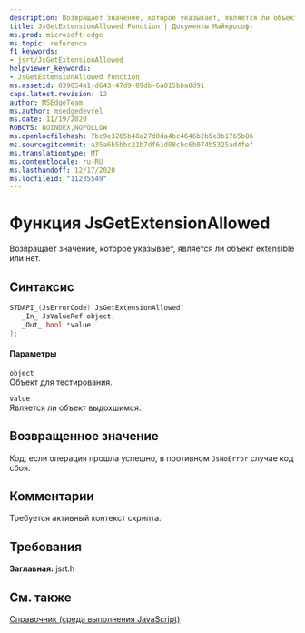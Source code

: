 ```yaml
---
description: Возвращает значение, которое указывает, является ли объект extensible или нет.
title: JsGetExtensionAllowed Function | Документы Майкрософт
ms.prod: microsoft-edge
ms.topic: reference
f1_keywords:
- jsrt/JsGetExtensionAllowed
helpviewer_keywords:
- JsGetExtensionAllowed function
ms.assetid: 839054a1-d643-47d9-89db-6a015bba0d91
caps.latest.revision: 12
author: MSEdgeTeam
ms.author: msedgedevrel
ms.date: 11/19/2020
ROBOTS: NOINDEX,NOFOLLOW
ms.openlocfilehash: 7bc9e3265b48a27d0da4bc4646b2b5e3b1765b86
ms.sourcegitcommit: a35a6b5bbc21b7df61d08cbc6b074b5325ad4fef
ms.translationtype: MT
ms.contentlocale: ru-RU
ms.lasthandoff: 12/17/2020
ms.locfileid: "11235549"
---
```

# Функция JsGetExtensionAllowed

Возвращает значение, которое указывает, является ли объект extensible или нет.  
  
## Синтаксис  
  
```cpp  
STDAPI_(JsErrorCode) JsGetExtensionAllowed(  
   _In_ JsValueRef object,  
   _Out_ bool *value  
);  
```  
  
#### Параметры  
 `object`  
 Объект для тестирования.  
  
 `value`  
 Является ли объект выдохшимся.  
  
## Возвращенное значение  
 Код, если операция прошла успешно, в противном `JsNoError` случае код сбоя.  
  
## Комментарии  
 Требуется активный контекст скрипта.  
  
## Требования  
 **Заглавная:** jsrt.h  
  
## См. также  
 [Справочник (среда выполнения JavaScript)](../chakra-hosting/reference-javascript-runtime.md)
